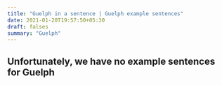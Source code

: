 ```yaml
---
title: "Guelph in a sentence | Guelph example sentences"
date: 2021-01-20T19:57:50+05:30
draft: falses
summary: "Guelph"
---
```

## Unfortunately, we have no example sentences for Guelph                 
